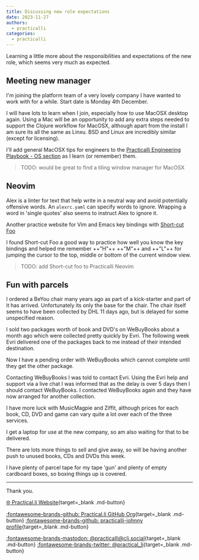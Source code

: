 ```yaml
---
title: Discussing new role expectations
date: 2023-11-27
authors:
  - practicalli
categories:
  - practicalli
---
```


Learning a little more about the responsibilities and expectations of the new role, which seems very much as expected.


<!-- more -->


## Meeting new manager

I'm joining the platform team of a very lovely company I have wanted to work with for a while.  Start date is Monday 4th December.

I will have lots to learn when I join, especially how to use MacOSX desktop again.  Using a Mac will be an opportunity to add any extra steps needed to support the Clojure workflow for MacOSX, although apart from the install I am sure its all the same as Linxu.  BSD and Linux are incredibly similar (except for licensing).

I'll add general MacOSX tips for engineers to the [Practicalli Engineering Playbook - OS section](https://practical.li/engineering-playbook/os/) as I learn (or remember) them.

> TODO: would be great to find a tiling window manager for MacOSX


## Neovim

Alex is a linter for text that help write in a neutral way and avoid potentially offensive words.  An `alexrc.yaml` can specify words to ignore.  Wrapping a word in 'single quotes' also seems to instruct Alex to ignore it.

Another practice website for Vim and Emacs key bindings with [Short-cut Foo](https://www.shortcutfoo.com/)

I found Short-cut Foo a good way to practice how well you know the key bindings and helped me remember ++"H"++ ++"M"++ and ++"L"++ for jumping the cursor to the top, middle or bottom of the current window view.

> TODO: add Short-cut foo to Practicalli Neovim


## Fun with parcels

I ordered a BeYou chair many years ago as part of a kick-starter and part of it has arrived.  Unfortunately its only the base for the chair.  The chair itself seems to have been collected by DHL 11 days ago, but is delayed for some unspecified reason.

I sold two packages worth of book and DVD's on WeBuyBooks about a month ago which were collected pretty quickly by Evri.  The following week Evri delivered one of the packages back to me instead of their intended destination.

Now I have a pending order with WeBuyBooks which cannot complete until they get the other package.

Contacting WeBuyBooks I was told to contact Evri.  Using the Evri help and support via a live chat I was informed that as the delay is over 5 days then I should contact WeBuyBooks.  I contacted WeBuyBooks again and they have now arranged for another collection.

I have more luck with MusicMagpie and Ziffit, although prices for each book, CD, DVD and game can vary quite a lot over each of the three services.

I get a laptop for use at the new company, so am also waiting for that to be delivered.

There are lots more things to sell and give away, so will be having another push to unused books, CDs and DVDs this week.

I have plenty of parcel tape for my tape 'gun' and plenty of empty cardboard boxes, so boxing things up is covered.

---
Thank you.

[:globe_with_meridians: Practical.li Website](https://practical.li){target=_blank .md-button}

[:fontawesome-brands-github: Practical.li GitHub Org](https://github.com/practicalli){target=_blank .md-button}
[:fontawesome-brands-github: practicalli-johnny profile](https://github.com/practicalli-johnny){target=_blank .md-button}

[:fontawesome-brands-mastodon: @practicalli@clj.social](https://clj.social/@practicalli){target=_blank .md-button}
[:fontawesome-brands-twitter: @practical_li](https://twitter.com/practcial_li){target=_blank .md-button}

